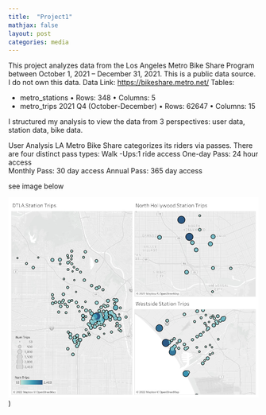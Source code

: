 ```yaml
---
title:  "Project1"
mathjax: false
layout: post
categories: media
---
```


This project analyzes data from the Los Angeles Metro Bike Share Program between October 1, 2021 – December 31, 2021. This is a public data source. I do not own this data.
Data Link: https://bikeshare.metro.net/
Tables:
-	metro_stations • Rows: 348 • Columns: 5
-	metro_trips 2021 Q4 (October-December) • Rows: 62647 • Columns: 15

I structured my analysis to view the data from 3 perspectives: user data, station data, bike data. 

User Analysis 
LA Metro Bike Share categorizes its riders via passes. There are four distinct pass types:
Walk -Ups:1 ride access
One-day Pass: 24 hour access  
Monthly Pass: 30 day access
Annual Pass: 365 day access 


see image below 

![title](https://github.com/sjphilippe/sjphilippe.github.io/blob/master/assets/img/StationRegion.jpg))
